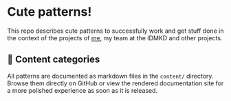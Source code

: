 # Cute patterns!

This repo describes cute patterns to successfully work and get stuff done in the context of the projects of [me](https://mkbrechtel.dev), my team at the IDMKD and other projects.

## 📝 Content categories

All patterns are documented as markdown files in the `content/` directory. Browse them directly on GitHub or view the rendered documentation site for a more polished experience as soon as it is released.
